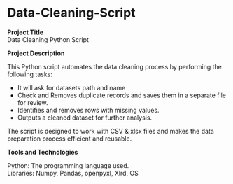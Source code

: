 # Data-Cleaning-Script

**Project Title**  
Data Cleaning Python Script

**Project Description**

This Python script automates the data cleaning process by performing the following tasks:
- It will ask for datasets path and name
- Check and Removes duplicate records and saves them in a separate file for review.
- Identifies and removes rows with missing values.
- Outputs a cleaned dataset for further analysis.

The script is designed to work with CSV & xlsx files and makes the data preparation process efficient and reusable.

**Tools and Technologies**

Python: The programming language used.  
Libraries: Numpy, Pandas, openpyxl, Xlrd, OS
